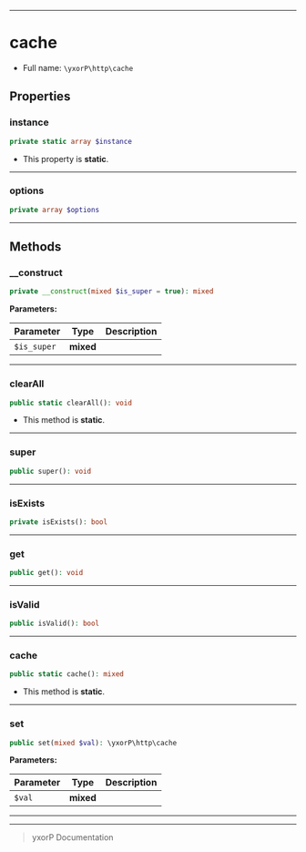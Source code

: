 ***

# cache





* Full name: `\yxorP\http\cache`



## Properties


### instance



```php
private static array $instance
```



* This property is **static**.


***

### options



```php
private array $options
```






***

## Methods


### __construct



```php
private __construct(mixed $is_super = true): mixed
```








**Parameters:**

| Parameter | Type | Description |
|-----------|------|-------------|
| `$is_super` | **mixed** |  |




***

### clearAll



```php
public static clearAll(): void
```



* This method is **static**.







***

### super



```php
public super(): void
```











***

### isExists



```php
private isExists(): bool
```











***

### get



```php
public get(): void
```











***

### isValid



```php
public isValid(): bool
```











***

### cache



```php
public static cache(): mixed
```



* This method is **static**.







***

### set



```php
public set(mixed $val): \yxorP\http\cache
```








**Parameters:**

| Parameter | Type | Description |
|-----------|------|-------------|
| `$val` | **mixed** |  |




***


***
> yxorP Documentation
